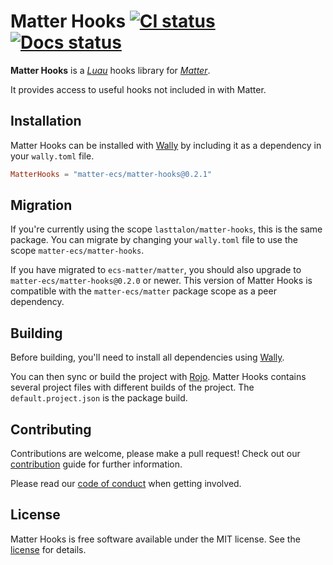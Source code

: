 # Matter Hooks [![CI status][ci-badge]][ci] [![Docs status][docs-badge]][docs]

**Matter Hooks** is a _[Luau]_ hooks library for _[Matter]_.

It provides access to useful hooks not included in with Matter.

[ci-badge]: https://github.com/matter-ecs/matter-hooks/actions/workflows/ci.yaml/badge.svg
[docs-badge]: https://github.com/matter-ecs/matter-hooks/actions/workflows/docs.yaml/badge.svg
[ci]: https://github.com/matter-ecs/matter-hooks/actions/workflows/ci.yaml
[docs]: https://matter-ecs.github.io/matter-hooks/
[luau]: https://luau-lang.org/
[matter]: https://eryn.io/matter/

## Installation

Matter Hooks can be installed with [Wally] by including it as a dependency in
your `wally.toml` file.

```toml
MatterHooks = "matter-ecs/matter-hooks@0.2.1"
```

## Migration

If you're currently using the scope `lasttalon/matter-hooks`, this is the same
package. You can migrate by changing your `wally.toml` file to use the scope
`matter-ecs/matter-hooks`.

If you have migrated to `ecs-matter/matter`, you should also upgrade to
`matter-ecs/matter-hooks@0.2.0` or newer. This version of Matter Hooks is
compatible with the `matter-ecs/matter` package scope as a peer dependency.

## Building

Before building, you'll need to install all dependencies using [Wally].

You can then sync or build the project with [Rojo]. Matter Hooks contains
several project files with different builds of the project. The
`default.project.json` is the package build.

[rojo]: https://rojo.space/
[wally]: https://wally.run/

## Contributing

Contributions are welcome, please make a pull request! Check out our
[contribution] guide for further information.

Please read our [code of conduct] when getting involved.

[contribution]: CONTRIBUTING.md
[code of conduct]: CODE_OF_CONDUCT.md

## License

Matter Hooks is free software available under the MIT license. See the [license]
for details.

[license]: LICENSE.md
